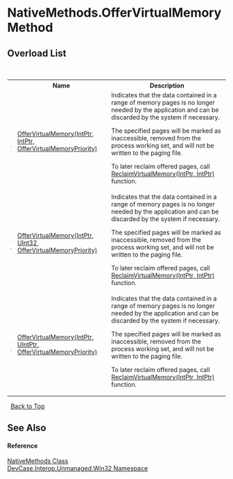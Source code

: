# NativeMethods.OfferVirtualMemory Method 
 


## Overload List
&nbsp;<table><tr><th></th><th>Name</th><th>Description</th></tr><tr><td>![Public method](media/pubmethod.gif "Public method")![Static member](media/static.gif "Static member")</td><td><a href="M_DevCase_Interop_Unmanaged_Win32_NativeMethods_OfferVirtualMemory">OfferVirtualMemory(IntPtr, IntPtr, OfferVirtualMemoryPriority)</a></td><td>
Indicates that the data contained in a range of memory pages is no longer needed by the application and can be discarded by the system if necessary. 

 The specified pages will be marked as inaccessible, removed from the process working set, and will not be written to the paging file. 

 To later reclaim offered pages, call <a href="M_DevCase_Interop_Unmanaged_Win32_NativeMethods_ReclaimVirtualMemory">ReclaimVirtualMemory(IntPtr, IntPtr)</a> function.</td></tr><tr><td>![Public method](media/pubmethod.gif "Public method")![Static member](media/static.gif "Static member")</td><td><a href="M_DevCase_Interop_Unmanaged_Win32_NativeMethods_OfferVirtualMemory_1">OfferVirtualMemory(IntPtr, UInt32, OfferVirtualMemoryPriority)</a></td><td>
Indicates that the data contained in a range of memory pages is no longer needed by the application and can be discarded by the system if necessary. 

 The specified pages will be marked as inaccessible, removed from the process working set, and will not be written to the paging file. 

 To later reclaim offered pages, call <a href="M_DevCase_Interop_Unmanaged_Win32_NativeMethods_ReclaimVirtualMemory">ReclaimVirtualMemory(IntPtr, IntPtr)</a> function.</td></tr><tr><td>![Public method](media/pubmethod.gif "Public method")![Static member](media/static.gif "Static member")</td><td><a href="M_DevCase_Interop_Unmanaged_Win32_NativeMethods_OfferVirtualMemory_2">OfferVirtualMemory(IntPtr, UIntPtr, OfferVirtualMemoryPriority)</a></td><td>
Indicates that the data contained in a range of memory pages is no longer needed by the application and can be discarded by the system if necessary. 

 The specified pages will be marked as inaccessible, removed from the process working set, and will not be written to the paging file. 

 To later reclaim offered pages, call <a href="M_DevCase_Interop_Unmanaged_Win32_NativeMethods_ReclaimVirtualMemory">ReclaimVirtualMemory(IntPtr, IntPtr)</a> function.</td></tr></table>&nbsp;
<a href="#nativemethods.offervirtualmemory-method">Back to Top</a>

## See Also


#### Reference
<a href="T_DevCase_Interop_Unmanaged_Win32_NativeMethods">NativeMethods Class</a><br /><a href="N_DevCase_Interop_Unmanaged_Win32">DevCase.Interop.Unmanaged.Win32 Namespace</a><br />